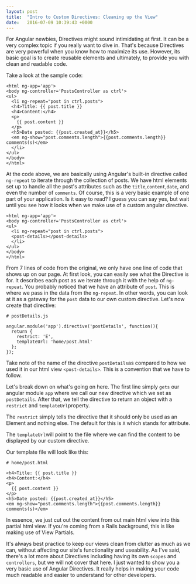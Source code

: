 ```yaml
---
layout: post
title:  "Intro to Custom Directives: Cleaning up the View"
date:   2016-07-09 10:39:43 +0000
---
```



For Angular newbies, Directives might sound intimidating at first. It can be a very complex topic if you really want to dive in. That's because Directives are very powerful when you know how to maximize its use. However, its basic goal is to create reusable elements and ultimately, to provide you with clean and readable code. 

Take a look at the sample code: 


```
<html ng-app='app'>
<body ng-controller='PostsController as ctrl'>
<ul>
  <li ng-repeat="post in ctrl.posts">
  <h4>Title: {{ post.title }}
  <h4>Content:</h4>
  <p>
    {{ post.content }}
  </p>
  <h5>Date posted: {{post.created_at}}</h5>
  <em ng-show="post.comments.length">{{post.comments.length}} comments(s)</em>
  </li>
</ul>
</body>
</html>
```
At the code above, we are basically using Angular's built-in directive called `ng-repeat` to iterate through the collection of posts. We have html elements set up to handle all the post's attributes such as the `title`,`content`,`date`, and even the number of `comments`. Of course, this is a very basic example of one part of your application. Is it easy to read? I guess you can say yes, but wait until you see how it looks when we make use of a custom angular directive.

```
<html ng-app='app'>
<body ng-controller='PostsController as ctrl'>
<ul>
  <li ng-repeat="post in ctrl.posts">
  <post-details></post-details>
  </li>
</ul>
</body>
</html>
```

From 7 lines of code from the original, we only have one line of code that shows up on our page. At first look, you can easily see what the Directive is for. It describes each post as we iterate through it with the help of `ng-repeat`. You probably noticed that we have an attribute of `post`. This is where we pass in the data from the `ng-repeat`. In other words, you can look at it as a gateway for the `post` data to our own custom directive. Let's now create that directive:


```
# postDetails.js

angular.module('app').directive('postDetails', function(){
  return {
    restrict: 'E',
    templateUrl: 'home/post.html'
  };
});
```

Take note of the name of the directive `postDetails`as compared to how we used it in our html view `<post-details>`. This is a convention that we have to follow. 

Let's break down on what's going on here. The first line simply `gets` our angular module `app` where we call our new directive which we set as `postDetails`. After that, we tell the directive to return an object with a `restrict` and `templateUrl`property. 

The `restrict` simply tells the directive that it should only be used as an Element and nothing else. The default for this is `A` which stands for attribute. 

The `templateUrl`will point to the file where we can find the content to be displayed by our custom directive. 

Our template file will look like this:

```
# home/post.html

<h4>Title: {{ post.title }}
<h4>Content:</h4>
<p>
  {{ post.content }}
</p>
<h5>Date posted: {{post.created_at}}</h5>
<em ng-show="post.comments.length">{{post.comments.length}} comments(s)</em>
```
In essence, we just cut out the content from out main html view into this partial html view. If you're coming from a Rails background, this is like making use of View Partials. 

It's always best practice to keep our views clean from clutter as much as we can, without affecting our site's functionality and useability. As I've said, there's a lot more about Directives including having its own `scopes` and `controllers`, but we will not cover that here. I just wanted to show you a very basic use of Angular Directives. It really helps in making your code much readable and easier to understand for other developers. 
